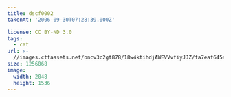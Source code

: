 ```yaml
---
title: dscf0002
takenAt: '2006-09-30T07:28:39.000Z'

license: CC BY-ND 3.0
tags:
  - cat
url: >-
  //images.ctfassets.net/bncv3c2gt878/18w4ktihdjAWEVVvfiyJJZ/fa7eaf645ee97ec132efbbe17a503fa8/dscf0002_4560392360_o
size: 1256068
image:
  width: 2048
  height: 1536
---
```


